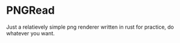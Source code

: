 # PNGRead
Just a relatievely simple png renderer written in rust for practice, do whatever you want.
